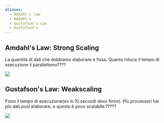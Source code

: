 ```yaml
---
aliases:
  - Amdahl's law
  - Amdahl's
  - Gustafson's Law
  - Gustafson's
---
```

## Amdahl's Law: Strong Scaling

La quantità di dati che dobbiamo elaborare è fissa.
Quanto riduce il tempo di esecuzione il parallelismo????

![](https://lh4.googleusercontent.com/9Xyy_yMxYSdDPRKlGxO_iyQd7rBr1ixH0kfk38fhKMZ-i04UkmeAFlvq7f_NEu73WYF_3vE8sptny4omqq9IQDCcwE3s2YXLyse4dMnB-IFt6Aeg5yuMmilBifaI_zkaFsqzsK-Nk4Y0kiPfJLafng=s2048)


## Gustafson's Law: Weakscaling

Fisso il tempo di esecuzione(ex in 10 secondi devo finire).
Più processori hai più dati puoi elaborare, e questo è poco scalabile.?????

![](https://lh4.googleusercontent.com/BPywFDQ-cFAa5IhtIyVl2jjQsqBLiE9J7nkNFAzmy7P49Hv6To2EKivKFe8TcpezNxx_tbFjLtSkP_DIJMLhb8KoRnIw_70oJdsYkfNzCsX4gdcIEGKCsmh1Ult2orPiuBasQx9bGIFB-YGKgvV4TQ=s2048)